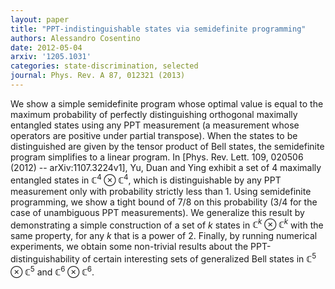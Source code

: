 ```yaml
---
layout: paper
title: "PPT-indistinguishable states via semidefinite programming"
authors: Alessandro Cosentino
date: 2012-05-04
arxiv: '1205.1031'
categories: state-discrimination, selected
journal: Phys. Rev. A 87, 012321 (2013) 
---
```


We show a simple semidefinite program whose optimal value is equal to the maximum probability of perfectly distinguishing orthogonal maximally entangled states using any PPT measurement (a measurement whose operators are positive under partial transpose). When the states to be distinguished are given by the tensor product of Bell states, the semidefinite program simplifies to a linear program. In [Phys. Rev. Lett. 109, 020506 (2012) -- arXiv:1107.3224v1], Yu, Duan and Ying exhibit a set of $4$ maximally entangled states in $\mathbb{C}^{4}\otimes\mathbb{C}^{4}$, which is distinguishable by any PPT measurement only with probability strictly less than 1. Using semidefinite programming, we show a tight bound of $7/8$ on this probability ($3/4$ for the case of unambiguous PPT measurements). We generalize this result by demonstrating a simple construction of a set of $k$ states in $\mathbb{C}^{k}\otimes\mathbb{C}^{k}$ with the same property, for any $k$ that is a power of $2$. Finally, by running numerical experiments, we obtain some non-trivial results about the PPT-distinguishability of certain interesting sets of generalized Bell states in $\mathbb{C}^{5}\otimes\mathbb{C}^{5}$ and $\mathbb{C}^{6}\otimes\mathbb{C}^{6}$.